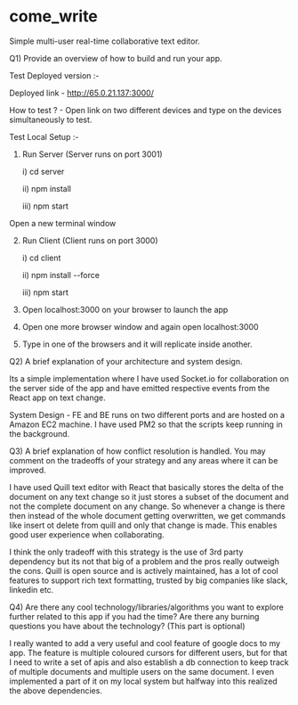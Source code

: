 # come_write
Simple multi-user real-time collaborative text editor.

Q1) Provide an overview of how to build and run your app.

Test Deployed version :- 

Deployed link - http://65.0.21.137:3000/

How to test ? - Open link on two different devices and type on the devices simultaneously to test.

Test Local Setup :- 

1) Run Server (Server runs on port 3001)

      i) cd server

      ii) npm install

      iii) npm start

Open a new terminal window

2) Run Client (Client runs on port 3000)

      i) cd client

      ii) npm install --force

      iii) npm start

3) Open localhost:3000 on your browser to launch the app

4) Open one more browser window and again open localhost:3000

5) Type in one of the browsers and it will replicate inside another.

Q2) A brief explanation of your architecture and system design.

Its a simple implementation where I have used Socket.io for collaboration on the server side of the app and have emitted respective events from the React app on text change.

System Design - FE and BE runs on two different ports and are hosted on a Amazon EC2 machine. I have used PM2 so that the scripts keep running in the background.

Q3) A brief explanation of how conflict resolution is handled. You may comment on the tradeoffs of your strategy and any areas where it can be improved.

I have used Quill text editor with React that basically stores the delta of the document on any text change so it just stores a subset of the document and not the complete document on any change. So whenever a change is there then instead of the whole document getting overwritten, we get commands like insert ot delete from quill and only that change is made. This enables good user experience when collaborating. 

I think the only tradeoff with this strategy is the use of 3rd party dependency but its not that big of a problem and the pros really outweigh the cons. Quill is open source and is actively maintained, has a lot of cool features to support rich text formatting, trusted by big companies like slack, linkedin etc.

Q4) Are there any cool technology/libraries/algorithms you want to explore further related to this app if you had the time? Are there any burning questions you have about the technology? (This part is optional)

I really wanted to add a very useful and cool feature of google docs to my app. The feature is multiple coloured cursors for different users, but for that I need to write a set of apis and also establish a db connection to keep track of multiple documents and multiple users on the same document. I even implemented a part of it on my local system but halfway into this realized the above dependencies.
